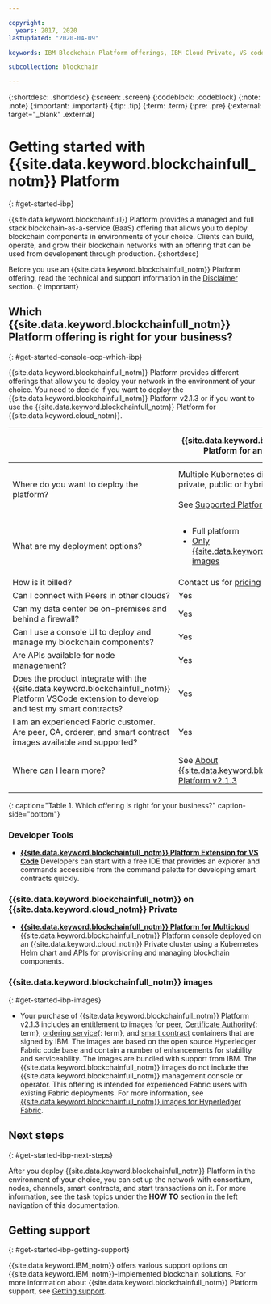 ```yaml
---

copyright:
  years: 2017, 2020
lastupdated: "2020-04-09"

keywords: IBM Blockchain Platform offerings, IBM Cloud Private, VS code extension, IBM Cloud

subcollection: blockchain

---
```


{:shortdesc: .shortdesc}
{:screen: .screen}
{:codeblock: .codeblock}
{:note: .note}
{:important: .important}
{:tip: .tip}
{:term: .term}
{:pre: .pre}
{:external: target="_blank" .external}

# Getting started with {{site.data.keyword.blockchainfull_notm}} Platform
{: #get-started-ibp}

{{site.data.keyword.blockchainfull}} Platform provides a managed and full stack blockchain-as-a-service (BaaS) offering that allows you to deploy blockchain components in environments of your choice. Clients can build, operate, and grow their blockchain networks with an offering that can be used from development through production.
{:shortdesc}

Before you use an {{site.data.keyword.blockchainfull_notm}} Platform offering, read the technical and support information in the [Disclaimer](/docs/blockchain?topic=blockchain-disclaimer#disclaimer) section.
{: important}

## Which {{site.data.keyword.blockchainfull_notm}} Platform offering is right for your business?
{: #get-started-console-ocp-which-ibp}

{{site.data.keyword.blockchainfull_notm}} Platform provides different offerings that allow you to deploy your network in the environment of your choice. You need to decide if you want to deploy the {{site.data.keyword.blockchainfull_notm}} Platform v2.1.3 or if you want to use the {{site.data.keyword.blockchainfull_notm}} Platform for {{site.data.keyword.cloud_notm}}.

| |{{site.data.keyword.blockchainfull_notm}} Platform for anywhere (v2.1.3) | {{site.data.keyword.blockchainfull_notm}} Platform for {{site.data.keyword.cloud_notm}} |
|----|---|----|
| Where do you want to deploy the platform?|  Multiple Kubernetes distributions on a private, public or hybrid multicloud <br><br> See [Supported Platforms](/docs/blockchain-sw-213?topic=blockchain-sw-213-console-ocp-about#console-ocp-about-prerequisites) | An {{site.data.keyword.IBM_notm}} Kubernetes Service cluster on {{site.data.keyword.cloud_notm}} <br><br> See [Supported configuration](/docs/blockchain?topic=blockchain-ibp-console-overview#ibp-console-overview-supported-cfg) |  
| What are my deployment options? | <ul><li> Full platform </li> <li> [Only {{site.data.keyword.blockchainfull_notm}} images](#get-started-ibp-images) </li> </ul>| <ul><li> Full platform </li> </ul>
| How is it billed? |Contact us for [pricing](/docs/blockchain-sw-213?topic=blockchain-sw-213-ibp-sw-pricing) |[$0.29 USD per allocated CPU hour](/docs/blockchain?topic=blockchain-ibp-saas-pricing)  |
| Can I connect with Peers in other clouds? |  Yes| Yes |
| Can my data center be on-premises and behind a firewall? | Yes| No |
| Can I use a console UI to deploy and manage my blockchain components? | Yes | Yes|
| Are APIs available for node management? | Yes | Yes|
| Does the product integrate with the {{site.data.keyword.blockchainfull_notm}} Platform VSCode extension to develop and test my smart contracts?| Yes | Yes|
| I am an experienced Fabric customer. Are peer, CA, orderer, and smart contract images available and supported? | Yes | No |
| Where can I learn more? |See [About {{site.data.keyword.blockchainfull_notm}} Platform v2.1.3](/docs/blockchain-sw-213?topic=blockchain-sw-213-console-ocp-about#console-ocp-about-offers)  | See [About {{site.data.keyword.blockchainfull_notm}} Platform for {{site.data.keyword.cloud_notm}}](/docs/blockchain?topic=blockchain-ibp-console-overview#ibp-console-overview-capabilities) |
{: caption="Table 1. Which offering is right for your business?" caption-side="bottom"}


### Developer Tools

- [**{{site.data.keyword.blockchainfull_notm}} Platform Extension for VS Code**](/docs/blockchain?topic=blockchain-develop-vscode#develop-vscode)
  Developers can start with a free IDE that provides an explorer and commands accessible from the command palette for developing smart contracts quickly.

### {{site.data.keyword.blockchainfull_notm}} on {{site.data.keyword.cloud_notm}} Private

- [**{{site.data.keyword.blockchainfull_notm}} Platform for Multicloud**](/docs/blockchain-multicloud?topic=blockchain-multicloud-console-icp-about)
  {{site.data.keyword.blockchainfull_notm}} Platform console deployed on an {{site.data.keyword.cloud_notm}} Private cluster using a Kubernetes Helm chart and APIs for provisioning and managing blockchain components.

### {{site.data.keyword.blockchainfull_notm}} images
{: #get-started-ibp-images}

- Your purchase of {{site.data.keyword.blockchainfull_notm}} Platform v2.1.3 includes an entitlement to images for [peer](/docs/blockchain?topic=blockchain-glossary#glossary-peer), [Certificate Authority](#x2016383){: term}, [ordering service](#x9826021){: term}, and [smart contract](/docs/blockchain?topic=blockchain-glossary#glossary-smart-contracts) containers that are signed by IBM. The images are based on the open source Hyperledger Fabric code base and contain a number of enhancements for stability and serviceability. The images are bundled with support from IBM. The {{site.data.keyword.blockchainfull_notm}} images do not include the {{site.data.keyword.blockchainfull_notm}} management console or operator. This offering is intended for experienced Fabric users with existing Fabric deployments. For more information, see [{{site.data.keyword.blockchainfull_notm}} images for Hyperledger Fabric](/docs/blockchain-sw-213?topic=blockchain-sw-213-blockchain-images#blockchain-images).


## Next steps
{: #get-started-ibp-next-steps}

After you deploy {{site.data.keyword.blockchainfull_notm}} Platform in the environment of your choice, you can set up the network with consortium, nodes, channels, smart contracts, and start transactions on it. For more information, see the task topics under the **HOW TO** section in the left navigation of this documentation.

## Getting support
{: #get-started-ibp-getting-support}

{{site.data.keyword.IBM_notm}} offers various support options on {{site.data.keyword.IBM_notm}}-implemented blockchain solutions. For more information about {{site.data.keyword.blockchainfull_notm}} Platform support, see [Getting support](/docs/blockchain?topic=blockchain-blockchain-support#blockchain-support).
